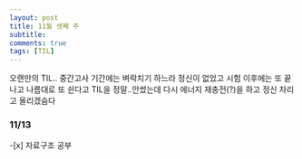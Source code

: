 ```yaml
---
layout: post
title: 11월 셋째 주
subtitle: 
comments: true
tags: [TIL]
---
```


오랜만의 TIL..
중간고사 기간에는 벼락치기 하느라 정신이 없었고 시험 이후에는 또 끝나고 나름대로 또 쉰다고 TIL을 정말..안썼는데
다시 에너지 재충전(?)을 하고 정신 차리고 올리겠슴다

<h3>11/13</h3>
-[x] 자료구조 공부
